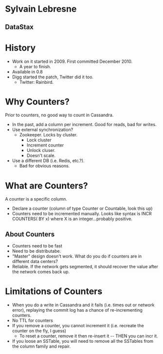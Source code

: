 Sylvain Lebresne
==
DataStax
--

History
==

* Work on it started in 2009. First committed December 2010.
  * A year to finish.
* Available in 0.8
* Digg started the patch, Twitter did it too.
  * Twitter: Rainbird.

Why Counters?
==

Prior to counters, no good way to count in Cassandra.
* In the past, add a column per increment. Good for reads, bad for writes.
* Use external synchronization?
  * Zookeeper. Locks by cluster.
    * Lock cluster
    * Increment counter
    * Unlock cluser.
    * Doesn't scale.
* Use a different DB (i.e. Redis, etc.?).
  * Bad for obvious reasons.

What are Counters?
==

A counter is a specific column.

* Declare a counter (column of type Counter or Countable, look this up)
* Counters need to be incremented manually. Looks like syntax is INCR COUNTERS(<Column> BY x) where X is an integer...probably positive.

About Counters
--

* Counters need to be fast
* Need to be distributabe.
* "Master" design doesn't work. What do you do if counters are in different data centers?
* Reliable. If the network gets segmented, it should recover the value after the network comes back up.

Limitations of Counters
==

* When you do a write in Cassandra and it fails (i.e. times out or network error), replaying the commit log has a chance of re-incrementing counters.
* No TTL for counters
* If you remove a counter, you cannot increment it (i.e. recreate the counter on the fly, I guess)
  * To reset a counter, remove it then re-insert it -- THEN you can incr it.
* If you loose an SSTable, you will need to remove all the SSTables from the column family and repair.
